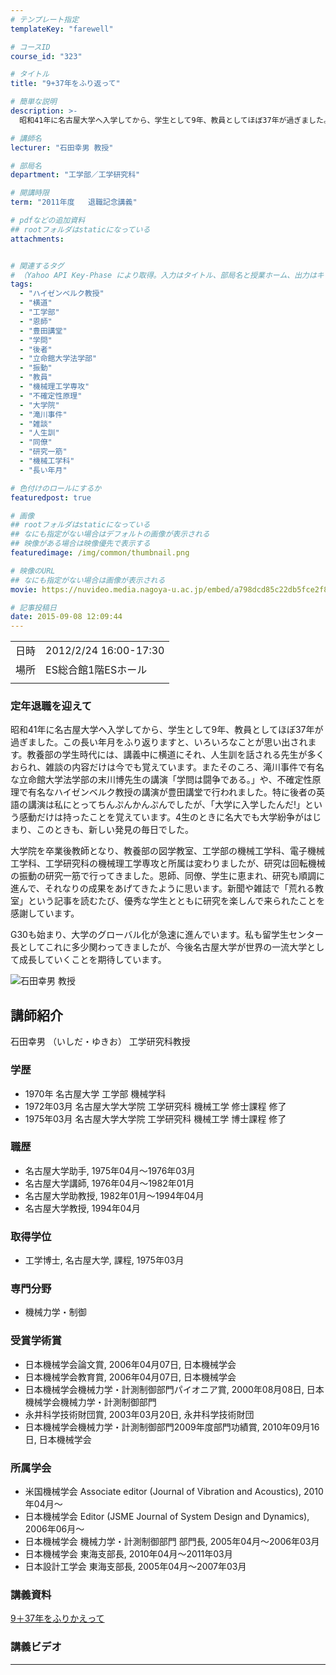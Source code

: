 ```yaml
---
# テンプレート指定
templateKey: "farewell"

# コースID
course_id: "323"

# タイトル
title: "9+37年をふり返って"

# 簡単な説明
description: >-
  昭和41年に名古屋大学へ入学してから、学生として9年、教員としてほぼ37年が過ぎました。この長い年月をふり返りますと、いろいろなことが思い出されます。教養部の学生時代には、講義中に横道にそれ、人生訓を話される先生が多くおられ、雑談の内容だけは今でも覚えています。またそのころ、滝川事件で有名な立命館大学法学部の末川博先生の講演「学問は闘争である。」や、不確定性原理で有名なハイゼンベルク教授の講演 ....

# 講師名
lecturer: "石田幸男 教授"

# 部局名
department: "工学部／工学研究科"

# 開講時限
term: "2011年度	退職記念講義"

# pdfなどの追加資料
## rootフォルダはstaticになっている
attachments:


# 関連するタグ
# （Yahoo API Key-Phase により取得。入力はタイトル、部局名と授業ホーム、出力はキーフレーズ（tags））
tags:
  - "ハイゼンベルク教授"
  - "横道"
  - "工学部"
  - "恩師"
  - "豊田講堂"
  - "学問"
  - "後者"
  - "立命館大学法学部"
  - "振動"
  - "教員"
  - "機械理工学専攻"
  - "不確定性原理"
  - "大学院"
  - "滝川事件"
  - "雑談"
  - "人生訓"
  - "同僚"
  - "研究一筋"
  - "機械工学科"
  - "長い年月"

# 色付けのロールにするか
featuredpost: true

# 画像
## rootフォルダはstaticになっている
## なにも指定がない場合はデフォルトの画像が表示される
## 映像がある場合は映像優先で表示する
featuredimage: /img/common/thumbnail.png

# 映像のURL
## なにも指定がない場合は画像が表示される
movie: https://nuvideo.media.nagoya-u.ac.jp/embed/a798dcd85c22db5fce2f85afcbfe85c3c902e155

# 記事投稿日
date: 2015-09-08 12:09:44
---
```


|   |   |
|---|---|
| 日時 | 2012/2/24  16:00-17:30 |
| 場所 | ES総合館1階ESホール |
|   |   |


### 定年退職を迎えて

昭和41年に名古屋大学へ入学してから、学生として9年、教員としてほぼ37年が過ぎました。この長い年月をふり返りますと、いろいろなことが思い出されます。教養部の学生時代には、講義中に横道にそれ、人生訓を話される先生が多くおられ、雑談の内容だけは今でも覚えています。またそのころ、滝川事件で有名な立命館大学法学部の末川博先生の講演「学問は闘争である。」や、不確定性原理で有名なハイゼンベルク教授の講演が豊田講堂で行われました。特に後者の英語の講演は私にとってちんぷんかんぷんでしたが、「大学に入学したんだ!」という感動だけは持ったことを覚えています。4生のときに名大でも大学紛争がはじまり、このときも、新しい発見の毎日でした。

大学院を卒業後教師となり、教養部の図学教室、工学部の機械工学科、電子機械工学科、工学研究科の機械理工学専攻と所属は変わりましたが、研究は回転機械の振動の研究一筋で行ってきました。恩師、同僚、学生に恵まれ、研究も順調に進んで、それなりの成果をあげてきたように思います。新聞や雑誌で「荒れる教室」という記事を読むたび、優秀な学生とともに研究を楽しんで来られたことを感謝しています。

G30も始まり、大学のグローバル化が急速に進んでいます。私も留学生センター長としてこれに多少関わってきましたが、今後名古屋大学が世界の一流大学として成長していくことを期待しています。


![石田幸男 教授](https://ocw.nagoya-u.jp/files/323/ishida.jpg) 

## 講師紹介

石田幸男 （いしだ・ゆきお） 工学研究科教授

### 学歴

* 1970年 名古屋大学 工学部 機械学科
* 1972年03月 名古屋大学大学院 工学研究科 機械工学 修士課程 修了
* 1975年03月 名古屋大学大学院 工学研究科 機械工学 博士課程 修了 </ul>
### 職歴

* 名古屋大学助手, 1975年04月〜1976年03月
* 名古屋大学講師, 1976年04月〜1982年01月
* 名古屋大学助教授, 1982年01月〜1994年04月
* 名古屋大学教授, 1994年04月 </ul>
### 取得学位

* 工学博士, 名古屋大学, 課程, 1975年03月 </ul>
### 専門分野

* 機械力学・制御 </ul>
### 受賞学術賞

* 日本機械学会論文賞, 2006年04月07日, 日本機械学会
* 日本機械学会教育賞, 2006年04月07日, 日本機械学会
* 日本機械学会機械力学・計測制御部門パイオニア賞, 2000年08月08日, 日本機械学会機械力学・計測制御部門
* 永井科学技術財団賞, 2003年03月20日, 永井科学技術財団
* 日本機械学会機械力学・計測制御部門2009年度部門功績賞, 2010年09月16日, 日本機械学会 </ul>
### 所属学会

* 米国機械学会 Associate editor (Journal of Vibration and Acoustics), 2010年04月〜
* 日本機械学会 Editor (JSME Journal of System Design and Dynamics), 2006年06月〜
* 日本機械学会 機械力学・計測制御部門 部門長, 2005年04月〜2006年03月
* 日本機械学会 東海支部長, 2010年04月〜2011年03月
* 日本設計工学会 東海支部長, 2005年04月〜2007年03月 </ul>


### 講義資料

[9＋37年をふりかえって](https://ocw.nagoya-u.jp/files/323/new_H23ishida_lastlecture_kai.pdf) 

### 講義ビデオ


-----